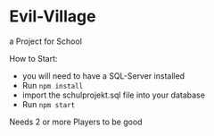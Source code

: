 # Evil-Village
a Project for School

How to Start:
- you will need to have a SQL-Server installed
- Run ```npm install```
- import the schulprojekt.sql file into your database
- Run ```npm start```

Needs 2 or more Players to be good
